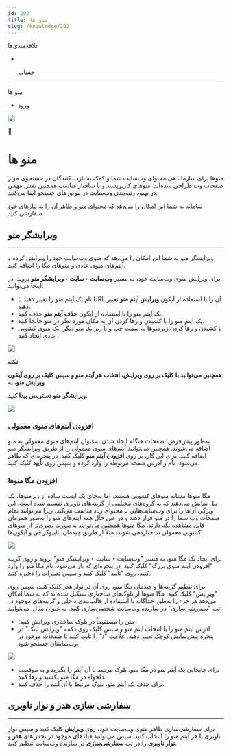 ```yaml
---
id: 202
title: منو ها
slug: /knowledge/202
---
```


 
  علاقه‌مندی‌ها
* [​](./202)

  حساب

---

 

منو ها

- [ورود](/web/login?redirect=/knowledge/article/202)

![](https://odoofarsi.com/web/image/2651?access_token=df63284b-6b0a-4c5d-8cae-c8ebcbb4e0c2)

📖

# منو ها

منوها برای سازماندهی محتوای وب‌سایت شما و کمک به بازدیدکنندگان در جستجوی مؤثر صفحات وب طراحی شده‌اند. منوهای کاربرپسند و با ساختار مناسب همچنین نقش مهمی در بهبود رتبه‌بندی وب‌سایت در موتورهای جستجو ایفا می‌کنند.

سامانه به شما این امکان را می‌دهد که محتوای منو و ظاهر آن را به نیازهای خود سفارشی کنید.

## **ویرایشگر منو**

---

ویرایشگر منو به شما این امکان را می‌دهد که منوی وب‌سایت خود را ویرایش کرده و آیتم‌های منوی عادی و منوهای مگا را اضافه کنید.

برای ویرایش منوی وب‌سایت خود، به مسیر **وب‌سایت ‣ سایت ‣ ویرایشگر منو** بروید. در اینجا می‌توانید:

* نام یک آیتم منو را تغییر دهید یا URL آن را با استفاده از آیکون **ویرایش آیتم منو** تغییر دهید.
* یک آیتم منو را با استفاده از آیکون **حذف آیتم منو** حذف کنید.
* یک آیتم منو را با کشیدن و رها کردن آن به مکان مورد نظر در منو جابجا کنید.
* با کشیدن و رها کردن زیرمنوها به سمت چپ و یا زیر یک منو دیگر، یک منوی کشویی عادی ایجاد کنید .

![](https://odoofarsi.com/web/image/2643-ef119872/image.png?access_token=956029f9-caa5-400d-99c7-a530aba1cce6)

**نکته**

**همچنین می‌توانید با کلیک بر روی ویرایش، انتخاب هر آیتم منو و سپس کلیک بر روی آیکون ویرایش منو، به**

**ویرایشگر منو دسترسی پیدا کنید.**

![](https://odoofarsi.com/web/image/2658-774cd19f/image.png?access_token=381defee-2f96-4a27-ad3f-a23973cdcebd)

### **افزودن آیتم‌های منوی معمولی**

به‌طور پیش‌فرض، صفحات هنگام ایجاد شدن به‌عنوان آیتم‌های منوی معمولی به منو اضافه می‌شوند. همچنین می‌توانید آیتم‌های منوی معمولی را از طریق ویرایشگر منو اضافه کنید. برای این کار، بر روی **افزودن آیتم منو** کلیک کنید. در پنجره‌ای که ظاهر می‌شود، نام و آدرس صفحه مربوطه را وارد کرده و سپس روی **تأیید** کلیک کنید.

### **افزودن مگا منوها**

مگا منوها مشابه منوهای کشویی هستند، اما به‌جای یک لیست ساده از زیرمنوها، یک پنل نمایش می‌دهند که به گروه‌های مختلفی از گزینه‌های ناوبری تقسیم شده است. این ویژگی آن‌ها را برای وب‌سایت‌هایی با محتوای زیاد مناسب می‌کند، زیرا می‌توانند تمام صفحات وب شما را در منو قرار دهند و در عین حال همه آیتم‌های منو را به‌طور همزمان قابل مشاهده نگه دارند. مگا منوها همچنین می‌توانند به‌صورت بصری‌تر از منوهای کشویی معمولی ساختاردهی شوند، مثلاً از طریق چیدمان، تایپوگرافی و آیکون‌ها.

![](https://odoofarsi.com/web/image/2659-5ba51fc0/image.png?access_token=a64055ca-90f8-400d-a45e-e8375c048ff0)

برای ایجاد یک مگا منو، به مسیر "وب‌سایت ‣ سایت ‣ ویرایشگر منو" بروید و روی گزینه "افزودن آیتم منوی بزرگ" کلیک کنید. در پنجره‌ای که باز می‌شود، نام مگا منو را وارد کنید، روی "تأیید" کلیک کنید و سپس تغییرات را ذخیره کنید.

برای تنظیم گزینه‌ها و چیدمان مگا منو، روی آن در نوار هدر کلیک کنید، سپس روی "ویرایش" کلیک کنید. مگا منوها از بلوک‌های ساختاری تشکیل شده‌اند که به شما امکان می‌دهد هر جزء را به‌طور جداگانه با استفاده از قالب‌بندی داخلی و گزینه‌های موجود در تب "سفارشی‌سازی" در سازنده وب‌سایت شخصی‌سازی کنید. به عنوان مثال، می‌توانید:

* متن را مستقیماً در بلوک ساختاری ویرایش کنید؛
* آدرس آیتم منو را با انتخاب آیتم منو و سپس کلیک روی دکمه "ویرایش لینک" در پنجره پیش‌نمایش کوچک تغییر دهید. علامت "/" را تایپ کنید تا صفحات موجود در وب‌سایتتان جستجو شود.

![](https://odoofarsi.com/web/image/2661-c6fb7d21/image.png?access_token=21665d76-87ef-4fda-916c-161a9f1bde41)

* برای جابجایی یک آیتم منو در مگا منو، بلوک مرتبط با آن آیتم را بگیرید و به موقعیت دلخواه در مگا منو بکشید و رها کنید.
* برای حذف یک آیتم منو، بلوک مرتبط با آن آیتم را حذف کنید.

## **سفارشی سازی هدر و نوار ناوبری**

---

برای سفارشی‌سازی ظاهر منوی وب‌سایت خود، روی **ویرایش** کلیک کنید و سپس نوار ناوبری یا هر آیتم منو را انتخاب کنید. سپس می‌توانید فیلدهای موجود در بخش‌های **هدر** و **نوار ناوبری** را در تب **سفارشی‌سازی** در سازنده وب‌سایت تنظیم کنید.